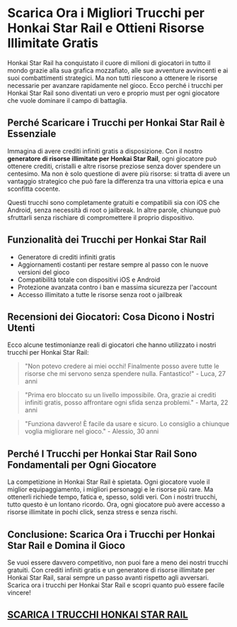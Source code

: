 <h1>Scarica Ora i Migliori Trucchi per Honkai Star Rail e Ottieni Risorse Illimitate Gratis</h1>

<p>Honkai Star Rail ha conquistato il cuore di milioni di giocatori in tutto il mondo grazie alla sua grafica mozzafiato, alle sue avventure avvincenti e ai suoi combattimenti strategici. Ma non tutti riescono a ottenere le risorse necessarie per avanzare rapidamente nel gioco. Ecco perché i trucchi per Honkai Star Rail sono diventati un vero e proprio must per ogni giocatore che vuole dominare il campo di battaglia.</p>

<h2>Perché Scaricare i Trucchi per Honkai Star Rail è Essenziale</h2>

<p>Immagina di avere crediti infiniti gratis a disposizione. Con il nostro <strong>generatore di risorse illimitate per Honkai Star Rail</strong>, ogni giocatore può ottenere crediti, cristalli e altre risorse preziose senza dover spendere un centesimo. Ma non è solo questione di avere più risorse: si tratta di avere un vantaggio strategico che può fare la differenza tra una vittoria epica e una sconfitta cocente.</p>

<p>Questi trucchi sono completamente gratuiti e compatibili sia con iOS che Android, senza necessità di root o jailbreak. In altre parole, chiunque può sfruttarli senza rischiare di compromettere il proprio dispositivo.</p>

<h2>Funzionalità dei Trucchi per Honkai Star Rail</h2>
<ul>
  <li>Generatore di crediti infiniti gratis</li>
  <li>Aggiornamenti costanti per restare sempre al passo con le nuove versioni del gioco</li>
  <li>Compatibilità totale con dispositivi iOS e Android</li>
  <li>Protezione avanzata contro i ban e massima sicurezza per l'account</li>
  <li>Accesso illimitato a tutte le risorse senza root o jailbreak</li>
</ul>

<h2>Recensioni dei Giocatori: Cosa Dicono i Nostri Utenti</h2>

<p>Ecco alcune testimonianze reali di giocatori che hanno utilizzato i nostri trucchi per Honkai Star Rail:</p>

<blockquote>
  <p>"Non potevo credere ai miei occhi! Finalmente posso avere tutte le risorse che mi servono senza spendere nulla. Fantastico!" - Luca, 27 anni</p>
</blockquote>
<blockquote>
  <p>"Prima ero bloccato su un livello impossibile. Ora, grazie ai crediti infiniti gratis, posso affrontare ogni sfida senza problemi." - Marta, 22 anni</p>
</blockquote>
<blockquote>
  <p>"Funziona davvero! È facile da usare e sicuro. Lo consiglio a chiunque voglia migliorare nel gioco." - Alessio, 30 anni</p>
</blockquote>

<h2>Perché I Trucchi per Honkai Star Rail Sono Fondamentali per Ogni Giocatore</h2>

<p>La competizione in Honkai Star Rail è spietata. Ogni giocatore vuole il miglior equipaggiamento, i migliori personaggi e le risorse più rare. Ma ottenerli richiede tempo, fatica e, spesso, soldi veri. Con i nostri trucchi, tutto questo è un lontano ricordo. Ora, ogni giocatore può avere accesso a risorse illimitate in pochi click, senza stress e senza rischi.</p>

<h2>Conclusione: Scarica Ora i Trucchi per Honkai Star Rail e Domina il Gioco</h2>

<p>Se vuoi essere davvero competitivo, non puoi fare a meno dei nostri trucchi gratuiti. Con crediti infiniti gratis e un generatore di risorse illimitate per Honkai Star Rail, sarai sempre un passo avanti rispetto agli avversari. Scarica ora i trucchi per Honkai Star Rail e scopri quanto può essere facile vincere!</p>

## [SCARICA I TRUCCHI HONKAI STAR RAIL](https://bit.ly/44IY6fb)
